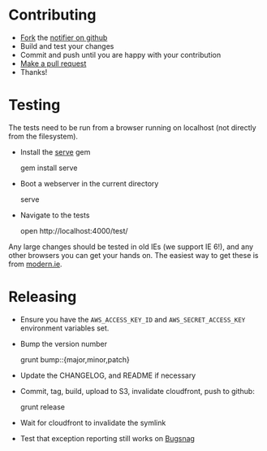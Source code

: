 Contributing
============

-   [Fork](https://help.github.com/articles/fork-a-repo) the [notifier on github](https://github.com/bugsnag/bugsnag-js)
-   Build and test your changes
-   Commit and push until you are happy with your contribution
-   [Make a pull request](https://help.github.com/articles/using-pull-requests)
-   Thanks!

Testing
=======

The tests need to be run from a browser running on localhost (not directly from the filesystem).

- Install the [serve](https://github.com/jlong/serve) gem

    gem install serve

- Boot a webserver in the current directory

    serve

- Navigate to the tests

    open http://localhost:4000/test/

Any large changes should be tested in old IEs (we support IE 6!), and any other browsers you can get your hands on. The easiest way
to get these is from [modern.ie](https://www.modern.ie/en-gb/virtualization-tools#downloads).

Releasing
=========

- Ensure you have the `AWS_ACCESS_KEY_ID` and `AWS_SECRET_ACCESS_KEY` environment variables set.
- Bump the version number

    grunt bump::{major,minor,patch}

- Update the CHANGELOG, and README if necessary
- Commit, tag, build, upload to S3, invalidate cloudfront, push to github:

    grunt release

- Wait for cloudfront to invalidate the symlink
- Test that exception reporting still works on [Bugsnag](https://bugsnag.com)

